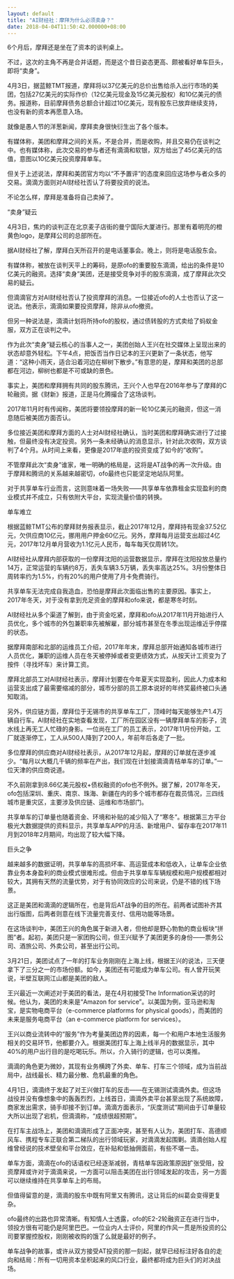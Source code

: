 ```yaml
---
layout: default
title: "AI财经社：摩拜为什么必须卖身？"
date: 2018-04-04T11:50:42.000000+08:00
---
```


6个月后，摩拜还是坐在了资本的谈判桌上。

不过，这次的主角不再是合并话题，而是这个昔日姿态更高、颇被看好单车巨头，即将“卖身”。

4月3日，据蓝鲸TMT报道，摩拜将以37亿美元的总价出售给杀入出行市场的美团，包括27亿美元的实际作价（12亿美元现金及15亿美元股权）和10亿美元的债务。报道称，目前摩拜债务总额合计超过10亿美元，现有股东已放弃继续支持，也没有新的资本再愿意入场。

就像是愚人节的洋葱新闻，摩拜卖身很快衍生出了各个版本。

有媒体称，美团和摩拜之间的关系，不是合并，而是收购，并且交易仍在谈判之中。也有媒体称，此次交易的参与者还有滴滴和软银，双方给出了45亿美元的估值，意图以10亿美元投资摩拜单车。

但关于上述说法，摩拜和美团官方均以“不予置评”的态度来回应这场参与者众多的交易。滴滴方面则对AI财经社否认了将要投资的说法。

不论怎么样，摩拜是准备将自己卖掉了。

“卖身”疑云

4月3日，焦灼的谈判正在北京麦子店街的曼宁国际大厦进行。那里有着明亮的橙黄色logo，是摩拜公司的总部所在。

据AI财经社了解，摩拜白天所召开的是电话董事会。晚上，则将是电话股东会。

有媒体称，被放在谈判天平上的筹码，是原ofo的重要股东滴滴，给出的条件是10亿美元的融资。选择“卖身”美团，还是接受竞争对手的股东滴滴，成了摩拜此次交易的疑云。

但滴滴官方对AI财经社否认了投资摩拜的消息。一位接近ofo的人士也否认了这一说法。他表示，滴滴如果要投资摩拜，除非从ofo撤资。

但另一种说法是，滴滴计划将所持ofo的股权，通过债转股的方式卖给了蚂蚁金服，双方正在谈判之中。

作为此次“卖身”疑云核心的当事人之一，美团创始人王兴在社交媒体上呈现出来的状态却意外轻松。下午4点，把饭否当作日记本的王兴更新了一条状态，他写道：“这种小雨天，适合沿着河边在柳树下散步。”有意思的是，摩拜和美团的总部都在河边，柳树也都是不可或缺的景色。

事实上，美团和摩拜拥有共同的股东腾讯，王兴个人也早在2016年参与了摩拜的C轮融资。据《财新》报道，正是马化腾撮合了这场谈判。

2017年11月时有传闻称，美团将要领投摩拜的新一轮10亿美元的融资，但这一消息随后被美团方面否认。

多位接近美团和摩拜方面的人士对AI财经社确认，当时美团和摩拜确实进行了过接触，但最终没有决定投资。另外一条未经确认的消息显示，针对此次收购，双方谈判了4个月。从时间上来看，更像是2017年底的投资变成了如今的“收购”。

不管摩拜此次“卖身”谁家，唯一明确的格局是，这将是AT战争的再一次升级。由于摩拜和腾讯的关系越来越密切，ofo最终也只能坚定地站队阿里。

对于共享单车行业而言，这则意味着一场失败——共享单车依靠租金实现盈利的商业模式并不成立，只有依附大平台，实现流量价值的转换。

单车难立

根据蓝鲸TMT公布的摩拜财务报表显示，截止2017年12月，摩拜持有现金37.52亿元，欠供应商10亿元，挪用用户押金60亿元。另外，摩拜每月运营支出超过4亿元，2017年12月单月营收为1.1亿元人民币，每车每天仅周转1次。

AI财经社从摩拜内部获取的一份摩拜沈阳的运营数据显示，摩拜在沈阳投放总量约14万，正常运营的车辆约8万，丢失车辆3.5万辆，丢失率高达25%。3月份整体日周转率约为1.5%，约有20%的用户使用了月卡免费骑行。

共享单车无法完成自我造血，恐怕是摩拜此次面临出售的主要原因。事实上，2017年冬天，对于没有拿到充足资金的摩拜和ofo来说，都是寒冬时刻。

AI财经社从多个渠道了解到，由于资金吃紧，摩拜和ofo从2017年11月开始进行人员优化，多个城市的外包兼职率先被解雇，部分城市甚至在冬季出现运维近乎停摆的状态。

据摩拜南部和北部的运维员工介绍，2017年年末，摩拜总部开始通知各城市进行人员优化，兼职的运维人员在冬天被停掉或者变更绩效方式，从按天计工资变为了按件（寻找坏车）来计算工资。

摩拜北部员工对AI财经社表示，摩拜计划要在今年夏天实现盈利，因此人力成本和运营支出成了最需要缩减的部分，城市分部的员工原本说好的年终奖最终被口头通知取消。

另外，供应链方面，摩拜位于无锡市的共享单车工厂，顶峰时每天能够生产1.4万辆自行车。AI财经社在实地查看发现，工厂所在园区没有一辆摩拜单车的影子，流水线上再无工人忙碌的身影。一位尚在工厂的员工表示，2017年11月份开始，工厂就逐渐停工，工人从500人降到了200人，年前年后各走了一批。

多位摩拜的供应商对AI财经社表示，从2017年12月起，摩拜的订单就在逐步减少。“每月以大概几千辆的频率在产出，我们现在计划接滴滴青桔单车的订单。”一位天津的供应商说道。

不久前刚拿到8.66亿美元股权+债权融资的ofo也不例外。据了解，2017年冬天，ofo包括深圳、重庆、南京、珠海、新疆在内的多个城市都存在裁员情况，三四线城市是重灾区，主要涉及供应链、运维和市场部门。

共享单车的订单量也随着资金、环境和补贴的减少陷入了“寒冬”。根据第三方平台极光大数据提供的资料显示，共享单车APP的月活、新增用户、留存率在2017年11月到2018年2月期间，均出现了较大幅下降。

巨头之争

越来越多的数据证明，共享单车的高损坏率、高运营成本和低收入，让单车企业依靠业务本身盈利的商业模式很难形成。但由于共享单车车辆规模和用户规模都相对较大，其拥有天然的流量优势，对于有协同效应的公司来说，仍是不错的线下场景。

这正是美团和滴滴的逻辑所在，也是背后AT战争的目的所在。前两者试图补齐其出行版图，后两者则意在线下流量完善支付、信用功能等场景。

在这场谈判中，美团王兴的角色属于新进入者，但他却是野心勃勃的商业板块“拼图”者。起初，美团只是一家团购公司，但王兴赋予了美团更多的身份——票务公司、酒旅公司、外卖公司，甚至出行公司。

3月21日，美团试点了一年的打车业务刚刚在上海上线，根据王兴的说法，三天便拿下了三分之一的市场份额。如今，美团还有可能成为单车公司。有人曾开玩笑说，半壁互联网江山都是美团的敌人。

王兴最近一次阐述对于美团的看法，是在4月初接受The Information采访的时候。他认为，美团的未来是“Amazon for service”。以美国为例，亚马逊和淘宝，是实物电商平台（e-commerce platforms for physical goods），而美团的未来是服务电商平台（an e-commerce platform for services）。

王兴以商业流转中的“服务”作为考量美团边界的因素，每一个和用户本地生活服务相关的交易环节，他都要介入。根据美团打车上海上线半月的数据显示，其中40%的用户出行目的是吃喝玩乐。所以，介入骑行的逻辑，也可以类推。

滴滴的角色更为微妙，其现有业务横跨了外卖、单车、打车三个领域，成为当前战局中，战线最长、精力最分散、危机最重的角色。

4月1日，滴滴终于发起了对王兴做打车的反击——在无锡测试滴滴外卖。但这场战役并没有像想象中的轰轰烈烈，上线首日，滴滴外卖平台甚至出现了系统故障，商家发出需求，骑手却接不到订单。滴滴方面表示，“灰度测试”期间由于订单量较大所以出现了宕机，但滴滴称，“成绩很超预期”。

在打车主战场上，美团和滴滴形成了正面冲突，甚至有人认为，美团打车、高德顺风车、携程专车正联合第二梯队的出行领域玩家，对滴滴发起围剿。滴滴创始人程维曾经说的技术壁垒和平台效应，在补贴和低抽佣面前，有些不堪一击。

单车方面，滴滴在ofo的话语权已经逐渐减弱，青桔单车因政策原因扩张受阻，投资摩拜或许对于滴滴来说，一方面可以阻击美团在出行领域发起的攻击，另一方面可以继续维持在共享单车上的布局。

但值得留意的是，滴滴的股东中既有阿里又有腾讯，这让背后的纠葛会变得更复杂。

ofo最终的出路也异常清晰。有知情人士透露，ofo的E2-2轮融资正在进行当中，领投方很有可能仍是阿里巴巴。一位业内人士评价，阿里的作风一贯是所投资的公司要掌握控股权，刚刚被收购的饿了么就是最好的例子。

单车战争的故事，或许从双方接受AT投资的那一刻起，就早已经标注好各自的走向和结局：所有一切用资本垒积起来的风口行业，最终都将成为巨头们的对决战场。

